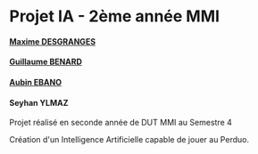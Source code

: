 # Projet IA - 2ème année MMI

#### [Maxime DESGRANGES](https://github.com/Rogha-Max/)
#### [Guillaume BENARD](https://github.com/Guigzouz)
#### [Aubin EBANO](https://github.com/Aubinebn)
#### Seyhan YLMAZ

Projet réalisé en seconde année de DUT MMI au Semestre 4

Création d'un Intelligence Artificielle capable de jouer au Perduo.
